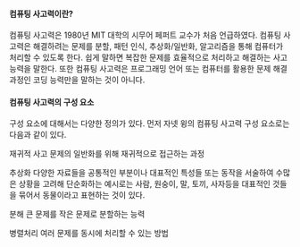 #### 컴퓨팅 사고력이란?
컴퓨팅 사고력은 1980년 MIT 대학의 시무어 페퍼트 교수가 처음 언급하였다. 컴퓨팅 사고력은 해결하려는 문제를 분할, 패턴 인식, 추상화/일반화, 알고리즘을 통해 컴퓨터가 처리할 수 있도록 한다. 쉽게 말하면 복잡한 문제를 효율적으로 처리하고 해결하는 사고능력을 말한다. 또한 컴퓨팅 사고력은 프로그래밍 언어 또는 컴퓨터를 활용한 문제 해결 과정인 코딩 능력만을 말하는 것이 아니다.
#### 컴퓨팅 사고력의 구성 요소
구성 요소에 대해서는 다양한 정의가 있다. 먼저 자넷 윙의 컴퓨팅 사고력 구성 요소로는 다음과 같이 있다.

재귀적 사고
문제의 일반화를 위해 재귀적으로 접근하는 과정

추상화
다양한 자료들을 공통적인 부분이나 대표적인 특성들 또는 동작을 서술하여 수많은 상황을 고려해 단순화하는 
예시로는 사람, 원숭이, 말, 토끼, 사자등을 대표적인 것들을 묶어서 동물이라고 표현하는 것이 있다.

분해
큰 문제를 작은 문제로 분할하는 능력

병렬처리
여러 문제를 동시에 처리할 수 있는 방법